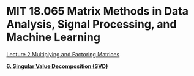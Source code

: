 # MIT 18.065 Matrix Methods in Data Analysis, Signal Processing, and Machine Learning

[Lecture 2 Multiplying and Factoring Matrices](MIT%2018%20065%20Matrix%20Methods%20in%20Data%20Analysis,%20Signal%2006b8a1fe738744d0890b812702c5cd60/Lecture%202%20Multiplying%20and%20Factoring%20Matrices%20b9d1b83833ff41bfbebb0f3a5495b7f8.md)

[****6. Singular Value Decomposition (SVD)****](MIT%2018%20065%20Matrix%20Methods%20in%20Data%20Analysis,%20Signal%2006b8a1fe738744d0890b812702c5cd60/6%20Singular%20Value%20Decomposition%20(SVD)%20aac6817bcf4547e79570583729bd4073.md)